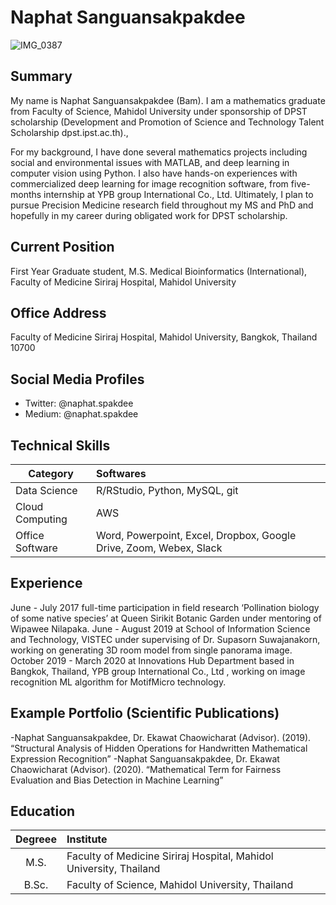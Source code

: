 # Naphat Sanguansakpakdee 
![IMG_0387](https://user-images.githubusercontent.com/65748521/130755750-9befbdc1-211c-45c5-9bff-4c2c2ad0686c.JPG)


## Summary
My name is Naphat Sanguansakpakdee (Bam). I am a mathematics graduate from Faculty of Science, Mahidol University under sponsorship of DPST scholarship (Development and Promotion of Science and Technology Talent Scholarship dpst.ipst.ac.th).,

For my background, I have done several mathematics projects including social and environmental issues with MATLAB, and deep learning in computer vision using Python.
I also have hands-on experiences with commercialized deep learning for image recognition software, from five-months internship at YPB group International Co., Ltd.
Ultimately, I plan to pursue Precision Medicine research field throughout my MS and PhD and hopefully in my career during obligated work for DPST scholarship.

## Current Position
First Year Graduate student, M.S. Medical Bioinformatics (International), Faculty of Medicine Siriraj Hospital, Mahidol University

## Office Address
Faculty of Medicine Siriraj Hospital, Mahidol University, Bangkok, Thailand 10700

## Social Media Profiles
- Twitter: @naphat.spakdee
- Medium: @naphat.spakdee

## Technical Skills

| Category | Softwares |
|----------|:----------|
|Data Science| R/RStudio, Python, MySQL, git|
|Cloud Computing|AWS|
|Office Software| Word, Powerpoint, Excel, Dropbox, Google Drive, Zoom, Webex, Slack|

## Experience
June - July 2017 full-time participation in field research ‘Pollination biology of some native species’ at Queen Sirikit Botanic Garden under mentoring of Wipawee Nilapaka.
June - August 2019 at School of Information Science and Technology, VISTEC under supervising of Dr. Supasorn Suwajanakorn, working on generating 3D room model from single panorama image.
October 2019 - March 2020 at Innovations Hub Department based in Bangkok, Thailand, YPB group International Co., Ltd , working on image recognition ML algorithm for MotifMicro technology.


## Example Portfolio (Scientific Publications)
-Naphat Sanguansakpakdee, Dr. Ekawat Chaowicharat (Advisor). (2019). “Structural Analysis of Hidden Operations for Handwritten Mathematical Expression Recognition”
-Naphat Sanguansakpakdee, Dr. Ekawat Chaowicharat (Advisor). (2020). “Mathematical Term for Fairness Evaluation and Bias Detection in Machine Learning”

## Education

| Degreee | Institute |
|:---------:|:-----------|
|  M.S. | Faculty of Medicine Siriraj Hospital, Mahidol University, Thailand |
| B.Sc. | Faculty of Science, Mahidol University, Thailand |
